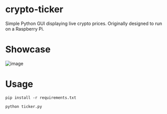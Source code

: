 # crypto-ticker
Simple Python GUI displaying live crypto prices. Originally designed to run on a Raspberry Pi.

# Showcase
![image](https://github.com/user-attachments/assets/885f40d4-edd3-4385-bffa-16cfad687d3d)

# Usage
`pip install -r requirements.txt`

`python ticker.py`
